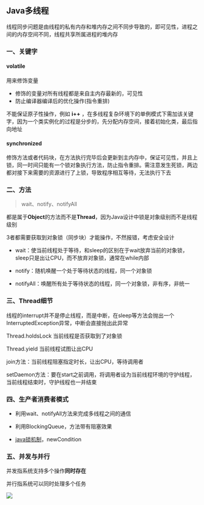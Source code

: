 ## Java多线程

线程同步问题是由线程的私有内存和堆内存之间不同步导致的，即可见性，进程之间的内存空间不同，线程共享所属进程的堆内存

### 一、关键字

#### volatile

用来修饰变量

- 修饰的变量对所有线程都是来自主内存最新的，可见性
- 防止编译器编译后的优化操作(指令重排)

不能保证原子性操作，例如 **i++** ，在多线程复杂环境下的单例模式下需加该关键字，因为一个类实例化的过程是分步的，先分配内存空间，接着初始化类，最后指向地址

#### synchronized

修饰方法或者代码块，在方法执行完毕后会更新到主内存中，保证可见性，并且上锁，同一时间只能有一个锁对象执行方法，防止指令重排。需注意发生死锁，两边都对接下来需要的资源进行了上锁，导致程序相互等待，无法执行下去

### 二、方法

> wait、notify、notifyAll

都是属于**Object**的方法而不是**Thread**，因为Java设计中锁是对象级别而不是线程级别

3者都需要获取到对象锁（同步块）才能操作，不然报错，考虑安全设计

- wait：使当前线程处于等待，和sleep的区别在于wait放弃当前的对象锁，sleep只是出让CPU，而不放弃对象锁，通常在while内部

- notify：随机唤醒一个处于等待状态的线程，同一个对象锁

- notifyAll：唤醒所有处于等待状态的线程，同一个对象锁，非有序，非统一

### 三、Thread细节

线程的interrupt并不是停止线程，而是中断，在sleep等方法会抛出一个InterruptedException异常，中断会直接抛出此异常

Thread.holdsLock 当前线程是否获取到了对象锁

Thread.yield 当前线程试图让出CPU

join方法：当前线程阻塞指定时长，让出CPU，等待调用者

setDaemon方法：要在start之前调用，将调用者设为当前线程环境的守护线程，当前线程结束时，守护线程也一并结束

### 四、生产者消费者模式

- 利用wait、notifyAll方法来完成多线程之间的通信

- 利用BlockingQueue，方法带有阻塞效果

- [java锁机制](https://github.com/TruthKeeper/Note/blob/master/Java/Java%E9%94%81.md)，newCondition

### 五、并发与并行

并发指系统支持多个操作**同时存在**

并行指系统可以同时处理多个任务

![](https://pic4.zhimg.com/50/v2-674f0d37fca4fac1bd2df28a2b78e633_hd.jpg)
























